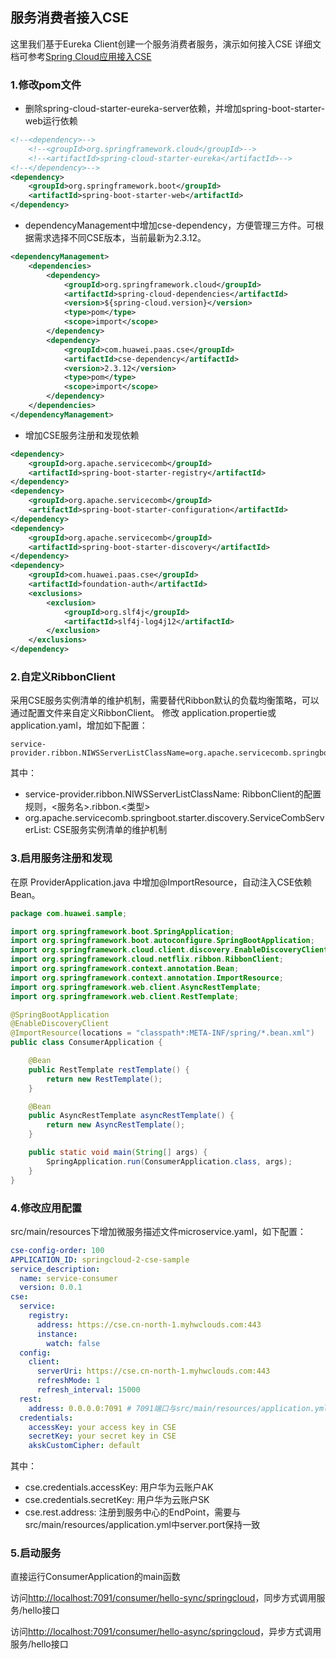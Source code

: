 ## 服务消费者接入CSE

这里我们基于Eureka Client创建一个服务消费者服务，演示如何接入CSE
详细文档可参考[Spring Cloud应用接入CSE](https://support.huaweicloud.com/devg-cse/cse_03_0096.html)

### 1.修改pom文件

- 删除spring-cloud-starter-eureka-server依赖，并增加spring-boot-starter-web运行依赖

```xml
<!--<dependency>-->
	<!--<groupId>org.springframework.cloud</groupId>-->
	<!--<artifactId>spring-cloud-starter-eureka</artifactId>-->
<!--</dependency>-->
<dependency>
	<groupId>org.springframework.boot</groupId>
	<artifactId>spring-boot-starter-web</artifactId>
</dependency>
```
- dependencyManagement中增加cse-dependency，方便管理三方件。可根据需求选择不同CSE版本，当前最新为2.3.12。

```xml
<dependencyManagement>
	<dependencies>
		<dependency>
			<groupId>org.springframework.cloud</groupId>
			<artifactId>spring-cloud-dependencies</artifactId>
			<version>${spring-cloud.version}</version>
			<type>pom</type>
			<scope>import</scope>
		</dependency>
		<dependency>
			<groupId>com.huawei.paas.cse</groupId>
			<artifactId>cse-dependency</artifactId>
			<version>2.3.12</version>
			<type>pom</type>
			<scope>import</scope>
		</dependency>
	</dependencies>
</dependencyManagement>
```
- 增加CSE服务注册和发现依赖

```xml
<dependency>
	<groupId>org.apache.servicecomb</groupId>
	<artifactId>spring-boot-starter-registry</artifactId>
</dependency>
<dependency>
	<groupId>org.apache.servicecomb</groupId>
	<artifactId>spring-boot-starter-configuration</artifactId>
</dependency>
<dependency>
	<groupId>org.apache.servicecomb</groupId>
	<artifactId>spring-boot-starter-discovery</artifactId>
</dependency>
<dependency>
	<groupId>com.huawei.paas.cse</groupId>
	<artifactId>foundation-auth</artifactId>
	<exclusions>
		<exclusion>
			<groupId>org.slf4j</groupId>
			<artifactId>slf4j-log4j12</artifactId>
		</exclusion>
	</exclusions>
</dependency>
```

### 2.自定义RibbonClient
采用CSE服务实例清单的维护机制，需要替代Ribbon默认的负载均衡策略，可以通过配置文件来自定义RibbonClient。
修改 application.propertie或application.yaml，增加如下配置：

```
service-provider.ribbon.NIWSServerListClassName=org.apache.servicecomb.springboot.starter.discovery.ServiceCombServerList
```
其中：

* service-provider.ribbon.NIWSServerListClassName: RibbonClient的配置规则，<服务名>.ribbon.<类型>
* org.apache.servicecomb.springboot.starter.discovery.ServiceCombServerList: CSE服务实例清单的维护机制

### 3.启用服务注册和发现

在原 ProviderApplication.java 中增加<html>@ImportResource</html>，自动注入CSE依赖Bean。

```Java
package com.huawei.sample;

import org.springframework.boot.SpringApplication;
import org.springframework.boot.autoconfigure.SpringBootApplication;
import org.springframework.cloud.client.discovery.EnableDiscoveryClient;
import org.springframework.cloud.netflix.ribbon.RibbonClient;
import org.springframework.context.annotation.Bean;
import org.springframework.context.annotation.ImportResource;
import org.springframework.web.client.AsyncRestTemplate;
import org.springframework.web.client.RestTemplate;

@SpringBootApplication
@EnableDiscoveryClient
@ImportResource(locations = "classpath*:META-INF/spring/*.bean.xml")
public class ConsumerApplication {

    @Bean
    public RestTemplate restTemplate() {
        return new RestTemplate();
    }

    @Bean
    public AsyncRestTemplate asyncRestTemplate() {
        return new AsyncRestTemplate();
    }

    public static void main(String[] args) {
        SpringApplication.run(ConsumerApplication.class, args);
    }
}
```

### 4.修改应用配置
src/main/resources下增加微服务描述文件microservice.yaml，如下配置：

```yaml
cse-config-order: 100
APPLICATION_ID: springcloud-2-cse-sample
service_description:
  name: service-consumer
  version: 0.0.1
cse:
  service:
    registry:
      address: https://cse.cn-north-1.myhwclouds.com:443
      instance:
        watch: false
  config:
    client:
      serverUri: https://cse.cn-north-1.myhwclouds.com:443
      refreshMode: 1
      refresh_interval: 15000
  rest:
    address: 0.0.0.0:7091 # 7091端口与src/main/resources/application.yml中server.port保持一致
  credentials:
    accessKey: your access key in CSE
    secretKey: your secret key in CSE
    akskCustomCipher: default
```
其中：

* cse.credentials.accessKey: 用户华为云账户AK
* cse.credentials.secretKey: 用户华为云账户SK
* cse.rest.address: 注册到服务中心的EndPoint，需要与src/main/resources/application.yml中server.port保持一致

### 5.启动服务
直接运行ConsumerApplication的main函数

访问[http://localhost:7091/consumer/hello-sync/springcloud](http://localhost:7091/consumer/hello-sync/springcloud)，同步方式调用服务/hello接口

访问[http://localhost:7091/consumer/hello-async/springcloud](http://localhost:7091/consumer/hello-async/springcloud)，异步方式调用服务/hello接口
